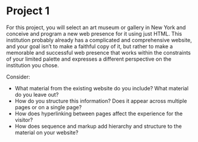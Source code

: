 # Project 1

For this project, you will select an art museum or gallery in New York and conceive and program a new web presence for it using just HTML. This institution probably already has a complicated and comprehensive website, and your goal isn’t to make a faithful copy of it, but rather to make a memorable and successful web presence that works within the constraints of your limited palette and expresses a different perspective on the institution you chose.

Consider:
- What material from the existing website do you include? What material do you leave out?
- How do you structure this information? Does it appear across multiple pages or on a single page?
- How does hyperlinking between pages affect the experience for the visitor?
- How does sequence and markup add hierarchy and structure to the material on your website?